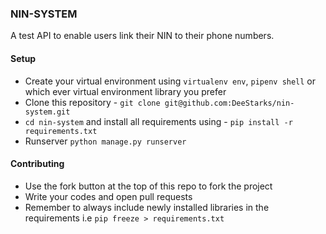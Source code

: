 ### NIN-SYSTEM

A test API to enable users link their NIN to their phone numbers.

#### Setup

- Create your virtual environment using `virtualenv env`, `pipenv shell` or which ever virtual environment library you prefer 
- Clone this repository - `git clone git@github.com:DeeStarks/nin-system.git`
- `cd nin-system` and install all requirements using - `pip install -r requirements.txt`
- Runserver `python manage.py runserver`

#### Contributing

- Use the fork button at the top of this repo to fork the project
- Write your codes and open pull requests
- Remember to always include newly installed libraries in the requirements i.e `pip freeze > requirements.txt`